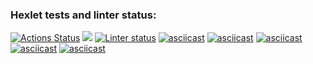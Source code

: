 ### Hexlet tests and linter status:
[![Actions Status](https://github.com/VitalinaDanilova/frontend-project-lvl1/workflows/hexlet-check/badge.svg)](https://github.com/VitalinaDanilova/frontend-project-lvl1/actions)
<a href="https://codeclimate.com/github/VitalinaDanilova/frontend-project-lvl1"><img src="https://api.codeclimate.com/v1/badges/a99a88d28ad37a79dbf6/maintainability" /></a>
[![Linter status](https://github.com/VitalinaDanilova/frontend-project-lvl1/workflows/Node%20CI/badge.svg)](https://github.com/VitalinaDanilova/frontend-project-lvl1/actions)
[![asciicast](https://asciinema.org/a/5LGdEaUvxoWTQfyLI5hZYPcSt.svg)](https://asciinema.org/a/5LGdEaUvxoWTQfyLI5hZYPcSt)
[![asciicast](https://asciinema.org/a/hjBZf0mmYB36SbneBDzAhOqBw.svg)](https://asciinema.org/a/hjBZf0mmYB36SbneBDzAhOqBw)
[![asciicast](https://asciinema.org/a/BOtqkDKA3vOhHh8WOz95eB7uC.svg)](https://asciinema.org/a/BOtqkDKA3vOhHh8WOz95eB7uC)
[![asciicast](https://asciinema.org/a/qvXgjv7DinzMhYIbwAaWMQmGh.svg)](https://asciinema.org/a/qvXgjv7DinzMhYIbwAaWMQmGh)
[![asciicast](https://asciinema.org/a/MYppbS3C2TTWn9zqc5JURHl8b.svg)](https://asciinema.org/a/MYppbS3C2TTWn9zqc5JURHl8b)
